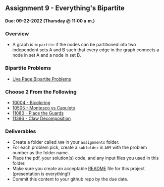 ## Assignment 9 - Everything's Bipartite
#### Due: 09-22-2022 (Thursday @ 11:00 a.m.)

### Overview


- A graph is `bipartite` if the nodes can be partitioned into two independent sets A and B such that every edge in the graph connects a node in set A and a node in set B.



### Bipartite Problems

- [Uva Page Bipartite Problems](https://onlinejudge.org/index.php?option=com_onlinejudge&Itemid=8&category=669)

### Choose 2 From the Following

- [10004 - Bicoloring](https://onlinejudge.org/external/100/10004.pdf)	
- [10505 - Montesco vs Capuleto](https://onlinejudge.org/external/105/10505.pdf)
- [11080 - Place the Guards](https://onlinejudge.org/external/110/11080.pdf)
- [11396 - Claw Decomposition](https://onlinejudge.org/external/113/11396.pdf)

### Deliverables

- Create a folder called `A09` in your `assignments` folder.
- For each problem pick, create a `subfolder` in `A09` with the problem number as the folder name.
- Place the pdf, your solution(s) code, and any input files you used in this folder.
- Make sure you create an acceptable [README](../../Resources/03-Readmees/README.md) file for this project (presentation is everything!)
- Commit this content to your github repo by the due date.